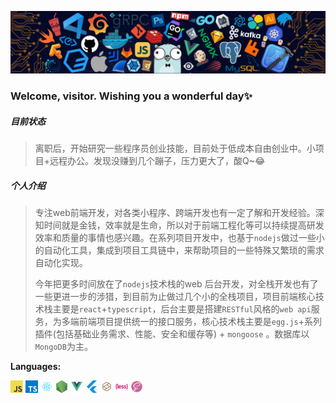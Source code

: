 ![](https://github.com/lxw-bfw/lxw-bfw/blob/main/header_.png?raw=true)

### Welcome, visitor. Wishing you a wonderful day✨

##### 目前状态

> 离职后，开始研究一些程序员创业技能，目前处于低成本自由创业中。小项目+远程办公。发现没赚到几个蹦子，压力更大了，酸Q~😂

##### 个人介绍

> 专注web前端开发，对各类小程序、跨端开发也有一定了解和开发经验。深知时间就是金钱，效率就是生命，所以对于前端工程化等可以持续提高研发效率和质量的事情也感兴趣。在系列项目开发中，也基于`nodejs`做过一些小的自动化工具，集成到项目工具链中，来帮助项目的一些特殊又繁琐的需求自动化实现。
>
> 今年把更多时间放在了`nodejs`技术栈的web 后台开发，对全栈开发也有了一些更进一步的涉猎，到目前为止做过几个小的全栈项目，项目前端核心技术栈主要是`react`+`typescript`，后台主要是搭建`RESTful`风格的`web api`服务，为多端前端项目提供统一的接口服务，核心技术栈主要是`egg.js`+系列插件(包括基础业务需求、性能、安全和缓存等) + `mongoose` 。数据库以`MongoDB`为主。

**Languages:**  

<code><img height="20" src="./static/javascript.png"></code>
<code><img height="20" src="./static/typescript.png"></code>
<code><img height="20" src="./static/react.png"></code>
<code><img height="20" src="./static/nodejs.png"></code>
<code><img height="20" src="./static/Vue.png"></code>
<code><img height="20" src="./static/flutter.png"></code>
<code><img height="20" src="./static/miniProgram.png"></code>
<code><img height="20" src="./static/less.png"></code>
<code><img height="20" src="./static/css-sass.png"></code>

